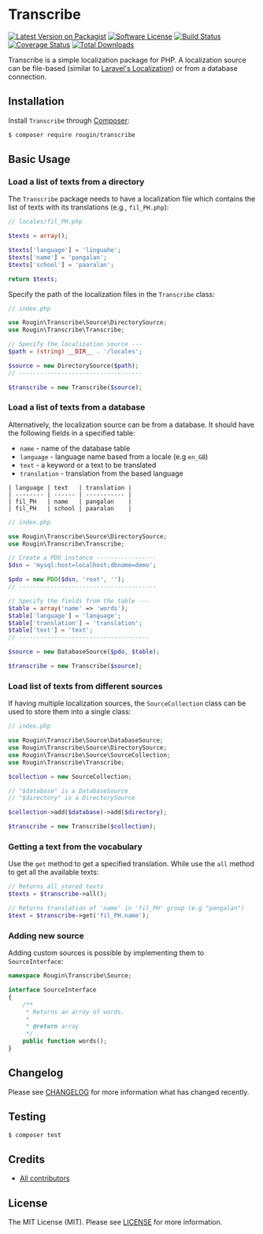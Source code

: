 # Transcribe

[![Latest Version on Packagist][ico-version]][link-packagist]
[![Software License][ico-license]][link-license]
[![Build Status][ico-build]][link-build]
[![Coverage Status][ico-coverage]][link-coverage]
[![Total Downloads][ico-downloads]][link-downloads]

Transcribe is a simple localization package for PHP. A localization source can be file-based (similar to [Laravel's Localization](https://laravel.com/docs/5.7/localization)) or from a database connection.

## Installation

Install `Transcribe` through [Composer](https://getcomposer.org/):

``` bash
$ composer require rougin/transcribe
```

## Basic Usage

### Load a list of texts from a directory

The `Transcribe` package needs to have a localization file which contains the list of texts with its translations (e.g., `fil_PH.php`):

``` php
// locales/fil_PH.php

$texts = array();

$texts['language'] = 'linguahe';
$texts['name'] = 'pangalan';
$texts['school'] = 'paaralan';

return $texts;
```

Specify the path of the localization files in the `Transcribe` class:

``` php
// index.php

use Rougin\Transcribe\Source\DirectorySource;
use Rougin\Transcribe\Transcribe;

// Specify the localization source ---
$path = (string) __DIR__ . '/locales';

$source = new DirectorySource($path);
// -----------------------------------

$transcribe = new Transcribe($source);
```

### Load a list of texts from a database

Alternatively, the localization source can be from a database. It should have the following fields in a specified table:

* `name` - name of the database table
* `language` - language name based from a locale (e.g `en_GB`)
* `text` - a keyword or a text to be translated
* `translation` - translation from the based language

```
| language | text   | translation |
| -------- | ------ | ----------- |
| fil_PH   | name   | pangalan    |
| fil_PH   | school | paaralan    |
```

``` php
// index.php

use Rougin\Transcribe\Source\DirectorySource;
use Rougin\Transcribe\Transcribe;

// Create a PDO instance -----------------
$dsn = 'mysql:host=localhost;dbname=demo';

$pdo = new PDO($dsn, 'root', '');
// ---------------------------------------

// Specify the fields from the table ---
$table = array('name' => 'words');
$table['language'] = 'language';
$table['translation'] = 'translation';
$table['text'] = 'text';
// -------------------------------------

$source = new DatabaseSource($pdo, $table);

$transcribe = new Transcribe($source);
```

### Load list of texts from different sources

If having multiple localization sources, the `SourceCollection` class can be used to store them into a single class:

``` php
// index.php

use Rougin\Transcribe\Source\DatabaseSource;
use Rougin\Transcribe\Source\DirectorySource;
use Rougin\Transcribe\Source\SourceCollection;
use Rougin\Transcribe\Transcribe;

$collection = new SourceCollection;

// "$database" is a DatabaseSource
// "$directory" is a DirectorySource

$collection->add($database)->add($directory);

$transcribe = new Transcribe($collection);
```

### Getting a text from the vocabulary

Use the `get` method to get a specified translation. While use the `all` method to get all the available texts:

``` php
// Returns all stored texts
$texts = $transcribe->all();

// Returns translation of 'name' in 'fil_PH' group (e.g "pangalan")
$text = $transcribe->get('fil_PH.name');
```

### Adding new source

Adding custom sources is possible by implementing them to `SourceInterface`:

``` php
namespace Rougin\Transcribe\Source;

interface SourceInterface
{
    /**
     * Returns an array of words.
     *
     * @return array
     */
    public function words();
}
```

## Changelog

Please see [CHANGELOG][link-changelog] for more information what has changed recently.

## Testing

``` bash
$ composer test
```

## Credits

- [All contributors][link-contributors]

## License

The MIT License (MIT). Please see [LICENSE][link-license] for more information.

[ico-build]: https://img.shields.io/github/actions/workflow/status/rougin/transcribe/build.yml?style=flat-square
[ico-coverage]: https://img.shields.io/codecov/c/github/rougin/transcribe?style=flat-square
[ico-downloads]: https://img.shields.io/packagist/dt/rougin/transcribe.svg?style=flat-square
[ico-license]: https://img.shields.io/badge/license-MIT-brightgreen.svg?style=flat-square
[ico-version]: https://img.shields.io/packagist/v/rougin/transcribe.svg?style=flat-square

[link-build]: https://github.com/rougin/transcribe/actions
[link-changelog]: https://github.com/rougin/transcribe/blob/master/CHANGELOG.md
[link-contributors]: https://github.com/rougin/transcribe/contributors
[link-coverage]: https://app.codecov.io/gh/rougin/transcribe
[link-downloads]: https://packagist.org/packages/rougin/transcribe
[link-license]: https://github.com/rougin/transcribe/blob/master/LICENSE.md
[link-packagist]: https://packagist.org/packages/rougin/transcribe
[link-upgrading]: https://github.com/rougin/transcribe/blob/master/UPGRADING.md
